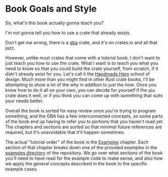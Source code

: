 # Book Goals and Style

So, what's this book actually gonna teach you?

I'm _not_ gonna tell you how to use a crate that already exists.

Don't get me wrong, there _is_ a [gba](https://crates.io/crates/gba) crate, and
it's on crates.io and all that jazz.

However, unlike most crates that come with a tutorial book, I don't want to just
teach you how to use the crate. What I want is to teach you what you need to
know so that you could build the crate yourself, from scratch, if it didn't
already exist for you. Let's call it the [Handmade
Hero](https://handmadehero.org/) school of design. Much more than you might find
in other Rust crate books, I'll be attempting to show a lot of the _why_ in
addition to just the _how_. Once you know how to do it all on your own, you can
decide for yourself if the `gba` crate does it well, or if you think you can
come up with something that suits your needs better.

Overall the book is sorted for easy review once you're trying to program
something, and the GBA has a few interconnected concepts, so some parts of the
book end up having to refer you to portions that you haven't read yet. The
chapters and sections are sorted so that _minimal_ future references are
required, but it's unavoidable that it'll happen sometimes.

The actual "tutorial order" of the book is the
[Examples](../05-examples/00-index.md) chapter. Each section of that chapter
breaks down one of the provided examples in the [examples
directory](https://github.com/rust-console/gba/tree/master/examples) of the
repository. We go over what sections of the book you'll need to have read for
the example code to make sense, and also how we apply the general concepts
described in the book to the specific example cases.
